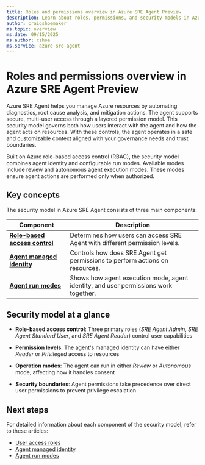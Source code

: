 ```yaml
---
title: Roles and permissions overview in Azure SRE Agent Preview
description: Learn about roles, permissions, and security models in Azure SRE Agent.
author: craigshoemaker
ms.topic: overview
ms.date: 09/15/2025
ms.author: cshoe
ms.service: azure-sre-agent
---
```


# Roles and permissions overview in Azure SRE Agent Preview

Azure SRE Agent helps you manage Azure resources by automating diagnostics, root cause analysis, and mitigation actions. The agent supports secure, multi-user access through a layered permission model. This security model governs both how users interact with the agent and how the agent acts on resources. With these controls, the agent operates in a safe and customizable context aligned with your governance needs and trust boundaries.

Built on Azure role-based access control (RBAC), the security model combines agent identity and configurable run modes. Available modes include review and autonomous agent execution modes. These modes ensure agent actions are performed only when authorized.

## Key concepts

The security model in Azure SRE Agent consists of three main components:

| Component | Description |
|---|---|
| **[Role-based access control](./user-access-roles.md)** | Determines how users can access SRE Agent with different permission levels. |
| **[Agent managed identity](./agent-managed-identity.md)** | Controls how does SRE Agent get permissions to perform actions on resources. |
| **[Agent run modes](./agent-run-modes.md)** | Shows how agent execution mode, agent identity, and user permissions work together. |

## Security model at a glance

- **Role-based access control**: Three primary roles (*SRE Agent Admin*, *SRE Agent Standard User*, and *SRE Agent Reader*) control user capabilities

- **Permission levels**: The agent's managed identity can have either *Reader* or *Privileged* access to resources

- **Operation modes**: The agent can run in either *Review* or *Autonomous* mode, affecting how it handles consent

- **Security boundaries**: Agent permissions take precedence over direct user permissions to prevent privilege escalation

## Next steps

For detailed information about each component of the security model, refer to these articles:

- [User access roles](./user-access-roles.md)
- [Agent managed identity](./agent-user-permissions.md)
- [Agent run modes](./agent-run-modes.md)
